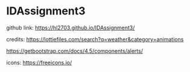 # IDAssignment3

github link:  https://hl2703.github.io/IDAssignment3/

credits:
https://lottiefiles.com/search?q=weather&category=animations

https://getbootstrap.com/docs/4.5/components/alerts/

icons:
https://freeicons.io/
